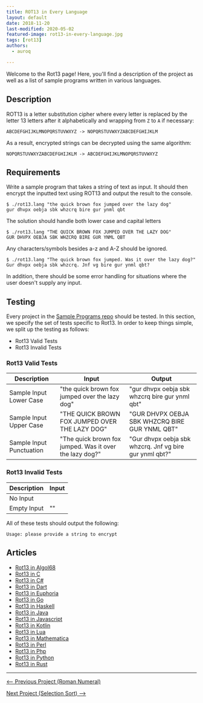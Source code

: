 ```yaml
---
title: ROT13 in Every Language
layout: default
date: 2018-11-20
last-modified: 2020-05-02
featured-image: rot13-in-every-language.jpg
tags: [rot13]
authors:
  - auroq

---
```


Welcome to the Rot13 page! Here, you'll find a description of the project as well as a list of sample programs written in various languages.

## Description

ROT13 is a letter substitution cipher where every letter is replaced by the
letter 13 letters after it alphabetically and wrapping from `Z` to `A` if necessary:

    ABCDEFGHIJKLMNOPQRSTUVWXYZ -> NOPQRSTUVWXYZABCDEFGHIJKLM

As a result, encrypted strings can be decrypted using the same algorithm:

    NOPQRSTUVWXYZABCDEFGHIJKLM -> ABCDEFGHIJKLMNOPQRSTUVWXYZ


## Requirements

Write a sample program that takes a string of text as input.
It should then encrypt the inputted text using ROT13 and output the result to the console.

```console
$ ./rot13.lang "the quick brown fox jumped over the lazy dog"
gur dhvpx oebja sbk whzcrq bire gur ynml qbt
```

The solution should handle both lower case and capital letters

```console
$ ./rot13.lang "THE QUICK BROWN FOX JUMPED OVER THE LAZY DOG"
GUR DHVPX OEBJA SBK WHZCRQ BIRE GUR YNML QBT
```

Any characters/symbols besides a-z and A-Z should be ignored.

```console
$ ./rot13.lang "The quick brown fox jumped. Was it over the lazy dog?"
Gur dhvpx oebja sbk whzcrq. Jnf vg bire gur ynml qbt?
```

In addition, there should be some error handling for situations where the user
doesn't supply any input.


## Testing

Every project in the [Sample Programs repo](https://github.com/TheRenegadeCoder/sample-programs) should be tested.
In this section, we specify the set of tests specific to Rot13.
In order to keep things simple, we split up the testing as follows:

- Rot13 Valid Tests
- Rot13 Invalid Tests

### Rot13 Valid Tests

| Description | Input | Output |
| ----------- | ----- | ------ |
| Sample Input Lower Case | "the quick brown fox jumped over the lazy dog" | "gur dhvpx oebja sbk whzcrq bire gur ynml qbt" |
| Sample Input Upper Case | "THE QUICK BROWN FOX JUMPED OVER THE LAZY DOG" | "GUR DHVPX OEBJA SBK WHZCRQ BIRE GUR YNML QBT" |
| Sample Input Punctuation | "The quick brown fox jumped. Was it over the lazy dog?" | "Gur dhvpx oebja sbk whzcrq. Jnf vg bire gur ynml qbt?" |

### Rot13 Invalid Tests

| Description | Input |
| ----------- | ----- |
| No Input |  |
| Empty Input | "" |

All of these tests should output the following:

```
Usage: please provide a string to encrypt
```


## Articles

- [Rot13 in Algol68](https://sampleprograms.io/projects/rot13/algol68)
- [Rot13 in C](https://sampleprograms.io/projects/rot13/c)
- [Rot13 in C#](https://sampleprograms.io/projects/rot13/c-sharp)
- [Rot13 in Dart](https://sampleprograms.io/projects/rot13/dart)
- [Rot13 in Euphoria](https://sampleprograms.io/projects/rot13/euphoria)
- [Rot13 in Go](https://sampleprograms.io/projects/rot13/go)
- [Rot13 in Haskell](https://sampleprograms.io/projects/rot13/haskell)
- [Rot13 in Java](https://sampleprograms.io/projects/rot13/java)
- [Rot13 in Javascript](https://sampleprograms.io/projects/rot13/javascript)
- [Rot13 in Kotlin](https://sampleprograms.io/projects/rot13/kotlin)
- [Rot13 in Lua](https://sampleprograms.io/projects/rot13/lua)
- [Rot13 in Mathematica](https://sampleprograms.io/projects/rot13/mathematica)
- [Rot13 in Perl](https://sampleprograms.io/projects/rot13/perl)
- [Rot13 in Php](https://sampleprograms.io/projects/rot13/php)
- [Rot13 in Python](https://sampleprograms.io/projects/rot13/python)
- [Rot13 in Rust](https://sampleprograms.io/projects/rot13/rust)

***

<nav class="project-nav">

<div id="prev" markdown="1">

[<-- Previous Project (Roman Numeral)](https://sampleprograms.io/projects/roman-numeral)

</div>

<div id="next" markdown="1">

[Next Project (Selection Sort) -->](https://sampleprograms.io/projects/selection-sort)

</div>

</nav>